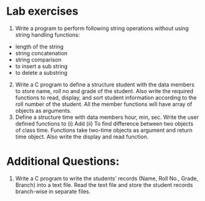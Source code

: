 # Lab exercises
1. Write a program to perform following string operations without using string handling functions:
- length of the string
- string concatenation
- string comparison
- to insert a sub string
- to delete a substring
2. Write a C program to define a structure student with the data members to store name, roll no and grade of the student. Also write the required functions to read, display, and sort student information according to the roll number of the student. All the member functions will have array of objects as arguments.
3. Define a structure time with data members hour, min, sec. Write the user defined functions to (i) Add (ii) To find difference between two objects of class time. Functions take two-time objects as argument and return time object. Also write the display and read function.

# Additional Questions:
1. Write a C program to write the students’ records (Name, Roll No., Grade, Branch) into a text file. Read the text file and store the student records branch-wise in separate files.